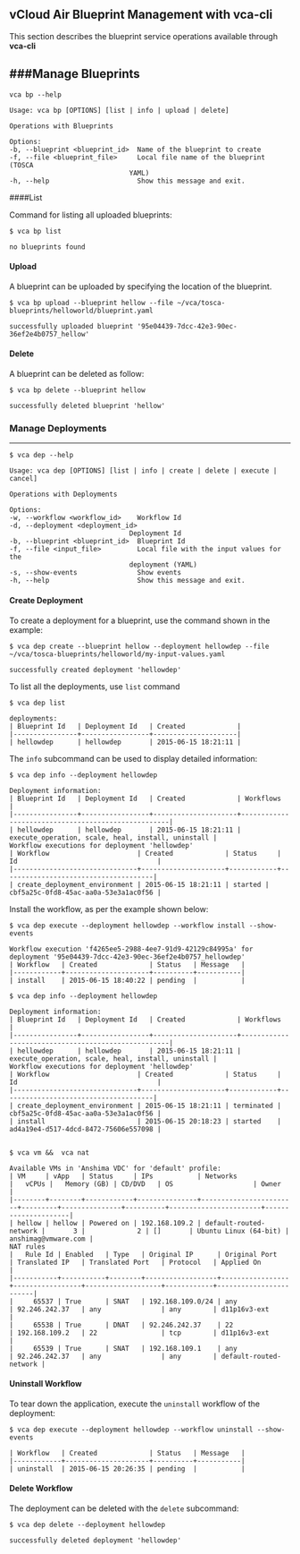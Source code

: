 vCloud Air Blueprint Management with vca-cli
--------------------------------------------

This section describes the blueprint service operations available through **vca-cli**

###Manage Blueprints
--------------------------------------------

	vca bp --help

	Usage: vca bp [OPTIONS] [list | info | upload | delete]

  	Operations with Blueprints

	Options:
  	-b, --blueprint <blueprint_id>  Name of the blueprint to create
  	-f, --file <blueprint_file>     Local file name of the blueprint (TOSCA
                                  YAML)
  	-h, --help                      Show this message and exit.

####List

Command for listing all uploaded blueprints:

	$ vca bp list

	no blueprints found

#### Upload

A blueprint can be uploaded by specifying the location of the blueprint. 

    $ vca bp upload --blueprint hellow --file ~/vca/tosca-blueprints/helloworld/blueprint.yaml

    successfully uploaded blueprint '95e04439-7dcc-42e3-90ec-36ef2e4b0757_hellow'

#### Delete

A blueprint can be deleted as follow:

	$ vca bp delete --blueprint hellow

	successfully deleted blueprint 'hellow'

### Manage Deployments
--------------------------------------------

	$ vca dep --help

	Usage: vca dep [OPTIONS] [list | info | create | delete | execute | cancel]

  	Operations with Deployments

	Options:
  	-w, --workflow <workflow_id>    Workflow Id
  	-d, --deployment <deployment_id>
                                  Deployment Id
  	-b, --blueprint <blueprint_id>  Blueprint Id
  	-f, --file <input_file>         Local file with the input values for the
                                  deployment (YAML)
  	-s, --show-events               Show events
  	-h, --help                      Show this message and exit.

#### Create Deployment

To create a deployment for a blueprint, use the command shown in the example:

	$ vca dep create --blueprint hellow --deployment hellowdep --file ~/vca/tosca-blueprints/helloworld/my-input-values.yaml

	successfully created deployment 'hellowdep'

To list all the deployments, use `list` command
	
	$ vca dep list

	deployments:
	| Blueprint Id   | Deployment Id   | Created             |
	|----------------+-----------------+---------------------|
	| hellowdep      | hellowdep       | 2015-06-15 18:21:11 |

The `info` subcommand can be used to display detailed information:

	$ vca dep info --deployment hellowdep

	Deployment information:
	| Blueprint Id   | Deployment Id   | Created             | Workflows                                          |
	|----------------+-----------------+---------------------+----------------------------------------------------|
	| hellowdep      | hellowdep       | 2015-06-15 18:21:11 | execute_operation, scale, heal, install, uninstall |
	Workflow executions for deployment 'hellowdep'
	| Workflow                      | Created             | Status     | Id                                   |
	|-------------------------------+---------------------+------------+--------------------------------------|
	| create_deployment_environment | 2015-06-15 18:21:11 | started | cbf5a25c-0fd8-45ac-aa0a-53e3a1ac0f56 |

Install the workflow, as per the example shown below:

	$ vca dep execute --deployment hellowdep --workflow install --show-events

	Workflow execution 'f4265ee5-2988-4ee7-91d9-42129c84995a' for deployment '95e04439-7dcc-42e3-90ec-36ef2e4b0757_hellowdep'
	| Workflow   | Created             | Status   | Message   |
	|------------+---------------------+----------+-----------|
	| install    | 2015-06-15 18:40:22 | pending  |           |

	$ vca dep info --deployment hellowdep

	Deployment information:
	| Blueprint Id   | Deployment Id   | Created             | Workflows                                          |
	|----------------+-----------------+---------------------+----------------------------------------------------|
	| hellowdep      | hellowdep       | 2015-06-15 18:21:11 | execute_operation, scale, heal, install, uninstall |
	Workflow executions for deployment 'hellowdep'
	| Workflow                      | Created             | Status     | Id                                   |
	|-------------------------------+---------------------+------------+--------------------------------------|
	| create_deployment_environment | 2015-06-15 18:21:11 | terminated | cbf5a25c-0fd8-45ac-aa0a-53e3a1ac0f56 |
	| install                       | 2015-06-15 20:18:23 | started    | ad4a19e4-d517-4dcd-8472-75606e557098 |


	$ vca vm &&  vca nat

	Available VMs in 'Anshima VDC' for 'default' profile:
	| VM     | vApp   | Status     | IPs           | Networks               |   vCPUs |   Memory (GB) | CD/DVD   | OS                    | Owner               |
	|--------+--------+------------+---------------+------------------------+---------+---------------+----------+-----------------------+---------------------|
	| hellow | hellow | Powered on | 192.168.109.2 | default-routed-network |       3 |             2 | []       | Ubuntu Linux (64-bit) | anshimag@vmware.com |
	NAT rules
	|   Rule Id | Enabled   | Type   | Original IP      | Original Port   | Translated IP   | Translated Port   | Protocol   | Applied On             |
	|-----------+-----------+--------+------------------+-----------------+-----------------+-------------------+------------+------------------------|
	|     65537 | True      | SNAT   | 192.168.109.0/24 | any             | 92.246.242.37   | any               | any        | d11p16v3-ext           |
	|     65538 | True      | DNAT   | 92.246.242.37    | 22              | 192.168.109.2   | 22                | tcp        | d11p16v3-ext           |
	|     65539 | True      | SNAT   | 192.168.109.1    | any             | 92.246.242.37   | any               | any        | default-routed-network |

#### Uninstall Workflow

To tear down the application, execute the `uninstall` workflow of the deployment:

	$ vca dep execute --deployment hellowdep --workflow uninstall --show-events

	| Workflow   | Created             | Status   | Message   |
	|------------+---------------------+----------+-----------|
	| uninstall  | 2015-06-15 20:26:35 | pending  |           |

#### Delete Workflow

The deployment can be deleted with the `delete` subcommand:

	$ vca dep delete --deployment hellowdep

	successfully deleted deployment 'hellowdep'
